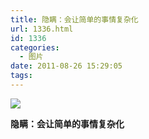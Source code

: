 ```yaml
---
title: 隐瞒：会让简单的事情复杂化
url: 1336.html
id: 1336
categories:
  - 图片
date: 2011-08-26 15:29:05
tags:
---
```


![](http://photo.guolaijie.com/rooufer/attachments/month_1108/82011826152754.jpg)  

**隐瞒：会让简单的事情复杂化**